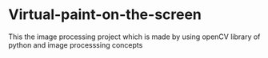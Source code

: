 # Virtual-paint-on-the-screen
This the image processing project which is made by using openCV library of python and image processsing concepts
